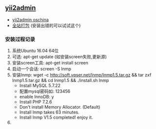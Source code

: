 
## [yii2admin](https://github.com/e282486518/yii2admin.git "https://github.com/e282486518/yii2admin.git")

- [yii2admin oschina]( http://git.oschina.net/ccdream/yii2admin "http://git.oschina.net/ccdream/yii2admin")
- [全站打包](https://share.weiyun.com/b0d11485e993bce1ee3398cbbf07e1e4 "https://share.weiyun.com/b0d11485e993bce1ee3398cbbf07e1e4") (安装出错的可以试试这个)


### 安装过程记录
1. 系统Ubuntu 16.04 64位
2. 可选: apt-get update (如安装screen失败,更新源)
3. 安装screen工具: apt-get install screen
3. 启动一个会话: screen -S lnmp
4. 安装lnmp: wget -c http://soft.vpser.net/lnmp/lnmp1.5.tar.gz && tar zxf lnmp1.5.tar.gz && cd lnmp1.5 && ./install.sh lnmp
    - Install MySQL 5.7.22
    - 配置mysql密码如: 123456
    - enable InnoDB: y
    - Install PHP 7.2.6
    - Don't install Memory Allocator. (Default)
    - Install lnmp takes 63 minutes.
    - Install lnmp V1.5 completed! enjoy it.
5. 
